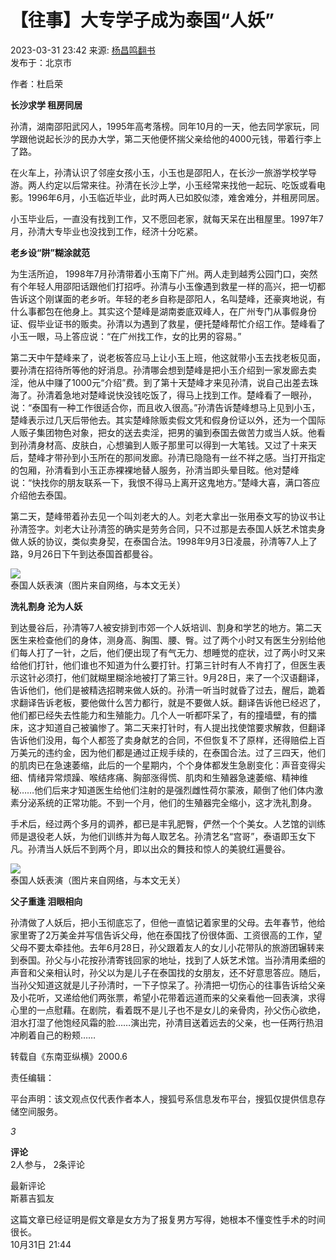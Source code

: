 # 【往事】大专学子成为泰国“人妖”

2023-03-31 23:42 来源: [杨昌鸣翻书](https://www.sohu.com/a/661548155_100123653?spm=smpc.content-abroad.content.1.1732255319925bvRhKdd)  
发布于：北京市

作者：杜启荣

**长沙求学 租房同居**

孙清，湖南邵阳武冈人，1995年高考落榜。同年10月的一天，他去同学家玩，同学跟他说起长沙的民办大学，第二天他便怀揣父亲给他的4000元钱，带着行李上了路。

在火车上，孙清认识了邻座女孩小玉，小玉也是邵阳人，在长沙一旅游学校学导游。两人约定以后常来往。孙清在长沙上学，小玉经常来找他一起玩、吃饭或看电影。1996年6月，小玉临近毕业，此时两人已如胶似漆，难舍难分，并租房同居。

小玉毕业后，一直没有找到工作，又不愿回老家，就每天呆在出租屋里。1997年7月，孙清大专毕业也没找到工作，经济十分吃紧。

**老乡设“阱”糊涂就范**

为生活所迫， 1998年7月孙清带着小玉南下广州。两人走到越秀公园门口，突然有个年轻人用邵阳话跟他们打招呼。孙清与小玉像遇到救星一样的高兴，把一切都告诉这个刚谋面的老乡听。年轻的老乡自称是邵阳人，名叫楚峰，还豪爽地说，有什么事都包在他身上。其实这个楚峰是湖南娄底双峰人，在广州专门从事假身份证、假毕业证书的贩卖。孙清以为遇到了救星，便托楚峰帮忙介绍工作。楚峰看了小玉一眼，马上答应说：“在广州找工作，女的比男的容易。”

第二天中午楚峰来了，说老板答应马上让小玉上班，他这就带小玉去找老板见面，要孙清在招待所等他的好消息。孙清哪会想到楚峰是把小玉介绍到一家发廊去卖淫，他从中赚了1000元“介绍”费。到了第十天楚峰才来见孙清，说自己出差去珠海了。孙清着急地对楚峰说快没钱吃饭了，得马上找到工作。楚峰看了一眼孙，说：“泰国有一种工作很适合你，而且收入很高。”孙清告诉楚峰想马上见到小玉，楚峰表示过几天后带他去。其实楚峰除贩卖假文凭和假身份证以外，还为一个国际人贩子集团物色对象，把女的送去卖淫，把男的骗到泰国去做苦力或当人妖。他看到孙清身材高、皮肤白，心想骗到人贩子那里可以得到一大笔钱。又过了十来天后，楚峰才带孙到小玉所在的那间发廊。孙清已隐隐有一丝不祥之感。当打开指定的包厢，孙清看到小玉正赤裸裸地替人服务，孙清当即头晕目眩。他对楚峰说：“快找你的朋友联系一下，我恨不得马上离开这鬼地方。”楚峰大喜，满口答应介绍他去泰国。

第二天，楚峰带着孙去见一个叫刘老大的人。刘老大拿出一张用泰文写的协议书让孙清签字。刘老大让孙清签的确实是劳务合同，只不过那是去泰国人妖艺术馆卖身做人妖的协议，类似卖身契，在泰国合法。1998年9月3日凌晨，孙清等7人上了路，9月26日下午到达泰国首都曼谷。

![](//p0.itc.cn/images01/20230331/5fe11acb723e44de9e57ee25b316e47c.jpeg)  
泰国人妖表演（图片来自网络，与本文无关）

**洗礼割身 沦为人妖**

到达曼谷后，孙清等7人被安排到市郊一个人妖培训、割身和学艺的地方。第二天医生来检查他们的身体，测身高、胸围、腰、臀。过了两个小时又有医生分别给他们每人打了一针，之后，他们便出现了有气无力、想睡觉的症状，过了两小时又来给他们打针，他们谁也不知道为什么要打针。打第三针时有人不肯打了，但医生表示这针必须打，他们就糊里糊涂地被打了第三针。9月28日，来了一个汉语翻译，告诉他们，他们是被精选招聘来做人妖的。孙清一听当时就昏了过去，醒后，跪着求翻译告诉老板，要他做什么苦力都行，就是不要做人妖。翻译告诉他已经迟了，他们都已经失去性能力和生殖能力。几个人一听都吓呆了，有的撞墙壁，有的擂床，这才知道自己被骗惨了。第二天来打针时，有人提出找使馆要求解救，但翻译告诉他们没用，每个人都签了卖身献艺的合同，不但恢复不了原样，还得赔偿上百万美元的违约金，因为他们都是通过正规手续的，在泰国合法。过了三四天，他们的肌肉已在急速萎缩，此后的一个星期内，个个身体都发生急剧变化：声音变得尖细、情绪异常烦躁、喉结疼痛、胸部涨得慌、肌肉和生殖器急速萎缩、精神维秘……他们后来才知道医生给他们注射的是强烈雌性荷尔蒙液，颠倒了他们体内激素分泌系统的正常功能。不到一个月，他们的生殖器完全缩小，这才洗礼割身。

手术后，经过两个多月的调养，都已是丰乳肥臀，俨然一个个美女。人艺馆的训练师是退役老人妖，为他们训练并为每人取艺名。孙清艺名“宫哥”，泰语即玉女下凡。孙清当人妖后不到两个月，即以出众的舞技和惊人的美貌红遍曼谷。

![](//p8.itc.cn/images01/20230331/3411c5391a8841d6a582d214bc8e2b4c.jpeg)  
泰国人妖表演（图片来自网络，与本文无关）

**父子重逢 泪眼相向**

孙清做了人妖后，把小玉彻底忘了，但他一直惦记着家里的父母。去年春节，他给家里寄了2万美金并写信告诉父母，他在泰国找了份很体面、工资很高的工作，望父母不要太牵挂他。去年6月28日，孙父跟着友人的女儿小花带队的旅游团辗转来到泰国。孙父与小花按孙清寄钱回家的地址，找到了人妖艺术馆。当孙清用柔细的声音和父亲相认时，孙父以为是儿子在泰国找的女朋友，还不好意思答应。随后，当孙父知道这就是儿子孙清时，一下子惊呆了。孙清把一切伤心的往事告诉给父亲及小花听，又递给他们两张票，希望小花带着远道而来的父亲看他一回表演，求得心里的一点慰藉。在剧院，看着既不是儿子也不是女儿的亲骨肉，孙父伤心欲绝，泪水打湿了他饱经风霜的脸……演出完，孙清目送着远去的父亲，也一任两行热泪冲刷着自己的粉颊……

转载自《东南亚纵横》2000.6

责任编辑：

平台声明：该文观点仅代表作者本人，搜狐号系信息发布平台，搜狐仅提供信息存储空间服务。

_3_

**评论**  
2人参与， 2条评论

最新评论  
斯慕吉狐友  

这篇文章已经证明是假文章是女方为了报复男方写得，她根本不懂变性手术的时间很长。  
10月31日 21:44